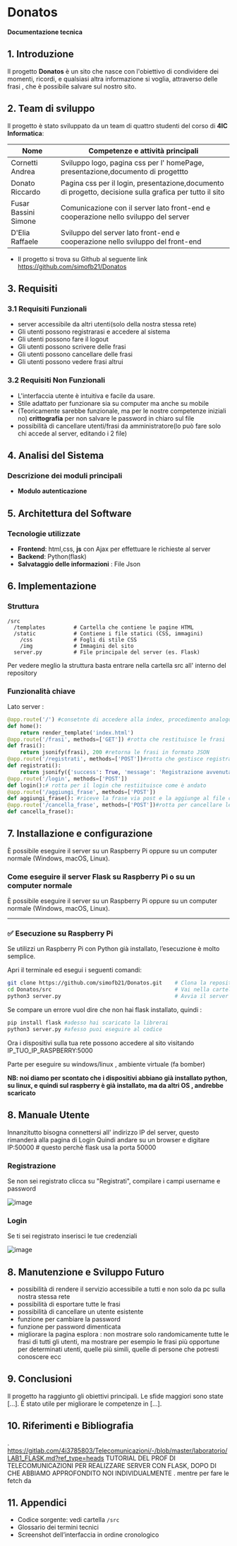 # Donatos  
**Documentazione tecnica**

## 1. Introduzione  
Il progetto **Donatos** è un sito che nasce con l'obiettivo di condividere dei momenti, ricordi, e qualsiasi altra informazione si voglia, attraverso delle frasi , che è possibile salvare sul nostro sito.

## 2. Team di sviluppo  
Il progetto è stato sviluppato da un team di quattro studenti del corso di **4IC Informatica**:

| Nome                     | Competenze e attività principali   |
|--------------------------|------------------------------------|
|Cornetti Andrea| Sviluppo logo, pagina css per l' homePage, presentazione,documento di progettto|
|Donato Riccardo|Pagina css per il login, presentazione,documento di progetto, decisione sulla grafica per tutto il sito|
|Fusar Bassini Simone| Comunicazione con il server lato front-end e cooperazione nello sviluppo del server|
|D'Elia Raffaele| Sviluppo del server lato front-end e cooperazione nello sviluppo del front-end|

* Il progetto si trova su Github al seguente link https://github.com/simofb21/Donatos 
## 3. Requisiti

### 3.1 Requisiti Funzionali 
- server accessibile da altri utenti(solo della nostra stessa rete)
- Gli utenti possono registrarasi e accedere al sistema
- Gli utenti possono fare il logout
- Gli utenti possono scrivere delle frasi
- Gli utenti possono cancellare delle frasi
- Gli utenti possono vedere frasi altrui

### 3.2 Requisiti Non Funzionali
- L'interfaccia utente è intuitiva e facile da usare.
- Stile adattato per funzionare sia su computer ma anche su mobile
- (Teoricamente sarebbe funzionale, ma per le nostre competenze iniziali no) **crittografia** per non salvare le password in chiaro sul file
- possibilità di cancellare utenti/frasi da amministratore(lo può fare solo chi accede al server, editando i 2 file)

## 4. Analisi del Sistema

### Descrizione dei moduli principali
- **Modulo autenticazione**
  
## 5. Architettura del Software

### Tecnologie utilizzate
- **Frontend**:   html,css, **js**  con Ajax per effettuare le richieste al server
- **Backend**: Python(flask)
- **Salvataggio delle informazioni** : File Json

## 6. Implementazione

### Struttura 
```
/src
  /templates         # Cartella che contiene le pagine HTML
  /static            # Contiene i file statici (CSS, immagini)
    /css             # Fogli di stile CSS
    /img             # Immagini del sito
  server.py          # File principale del server (es. Flask)
```
Per vedere meglio la struttura basta entrare nella cartella src all' interno del repository
### Funzionalità chiave
Lato server : 
```python
@app.route('/') #consetnte di accedere alla index, procedimento analogo per tutte le altre pagine
def home():
    return render_template('index.html')
@app.route('/frasi', methods=['GET']) #rotta che restituisce le frasi
def frasi():
    return jsonify(frasi), 200 #retorna le frasi in formato JSON
@app.route('/registrati', methods=['POST'])#rotta che gestisce registrazione  , aggiunge utente al file utenti
def registrati():
    return jsonify({'success': True, 'message': 'Registrazione avvenuta'}), 201
@app.route('/login', methods=['POST'])
def login():# rotta per il login che restiituisce come è andato
@app.route('/aggiungi_frase', methods=['POST'])
def aggiungi_frase(): #riceve la frase via post e la aggiunge al file con le frasi
@app.route('/cancella_frase', methods=['POST'])#rotta per cancellare le frasi , con richiesta post, se va bene , le rimuove dal file 
def cancella_frase(): 
```


## 7. Installazione e configurazione
È possibile eseguire il server su un Raspberry Pi oppure su un computer normale (Windows, macOS, Linux).
### Come eseguire il server Flask su Raspberry Pi o su un computer normale

È possibile eseguire il server su un Raspberry Pi oppure su un computer normale (Windows, macOS, Linux).

---

### ✅ Esecuzione su Raspberry Pi

Se utilizzi un Raspberry Pi con Python già installato, l’esecuzione è molto semplice.

Apri il terminale ed esegui i seguenti comandi:

```bash
git clone https://github.com/simofb21/Donatos.git    # Clona la repository
cd Donatos/src                                       # Vai nella cartella del progetto
python3 server.py                                    # Avvia il server
```
Se compare un errore vuol dire che non hai flask installato, quindi :
```bash
pip install flask #adesso hai scaricato la librerai
python3 server.py #afesso puoi eseguire al codice
```
Ora i dispositivi sulla tua rete possono accedere al sito visitando IP_TUO_IP_RASPBERRY:5000

Parte per eseguire su windows/linux  , ambiente virtuale (fa bomber)

**NB: noi diamo per scontato che i dispositivi abbiano già installato python, su linux, e quindi sul raspberry è già installato, ma da altri OS , andrebbe scaricato**

## 8. Manuale Utente
Innanzitutto bisogna connettersi all' indirizzo IP del server, questo rimanderà alla pagina di Login
Quindi andare su un browser e digitare IP:50000  # questo perchè flask usa la porta 50000
### Registrazione  
Se non sei registrato clicca su "Registrati", compilare i campi username e password

![image](https://github.com/user-attachments/assets/7ab5f83c-3a3f-4c30-84fe-a3123c9e2887)

### Login  
Se ti sei registrato inserisci le tue credenziali

![image](https://github.com/user-attachments/assets/e1792ff7-46a8-4fd9-b727-022274c3cf0b)

## 8. Manutenzione e Sviluppo Futuro
- possibilità di rendere il servizio accessibile a tutti e non solo da pc sulla nostra stessa rete
- possibilità di esportare tutte le frasi
- possibilità di cancellare un utente esistente
- funzione per cambiare la password
- funzione per password dimenticata
- migliorare la pagina esplora : non mostrare solo randomicamente tutte le frasi di tutti gli utenti, ma mostrare per esempio le frasi più opportune per determinati utenti, quelle più simili, quelle di  persone che potresti conoscere ecc

## 9. Conclusioni 
Il progetto ha raggiunto gli obiettivi principali. Le sfide maggiori sono state [...]. È stato utile per migliorare le competenze in [...].

## 10. Riferimenti e Bibliografia
 . https://gitlab.com/4i3785803/Telecomunicazioni/-/blob/master/laboratorio/LAB1_FLASK.md?ref_type=heads TUTORIAL DEL PROF DI TELECOMUNICAZIONI PER REALIZZARE SERVER CON FLASK, DOPO DI CHE ABBIAMO APPROFONDITO NOI INDIVIDUALMENTE
 . mentre per fare le fetch da 

## 11. Appendici

- Codice sorgente: vedi cartella `/src`
- Glossario dei termini tecnici
- Screenshot dell’interfaccia in ordine cronologico
